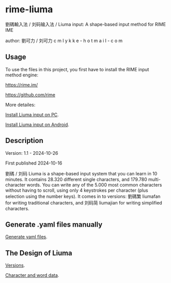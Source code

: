 # rime-liuma
劉碼輸入法 / 刘码输入法 / Liuma input: A shape-based input method for RIME IME

author: 劉可力 / 刘可力 c m l y k k e - h o t m a i l - c o m

## Usage
To use the files in this project, you first have to install the RIME input method engine:

https://rime.im/

https://github.com/rime

More detailes:

[Install Liuma input on PC](instructions/INSTALL_ON_PC.md).

[Install Liuma input on Android](instructions/INSTALL_ON_ANDROID.md).

## Description

Version: 1.1 - 2024-10-26

First published 2024-10-16

劉碼 / 刘码 Liuma is a shape-based input system that you can learn in 10 minutes.
It contains 28.320 different single characters, and 179.780 multi-character words.
You can write any of the 5.000 most common characters without having to scroll,
using only 4 keystrokes per character (plus selection using the number keys).
It comes in to versions:
劉碼繁 liumafan for writing traditional characters, and
刘码简 liumajian for writing simplified characters.

## Generate .yaml files manually

[Generate yaml files](instructions/GENERATE_NEW_YAML_FILES.md).

## The Design of Liuma

[Versions](instructions/VERSIONS.md).

[Character and word data](instructions/CHARACTER_AND_WORD_DATA.md).


